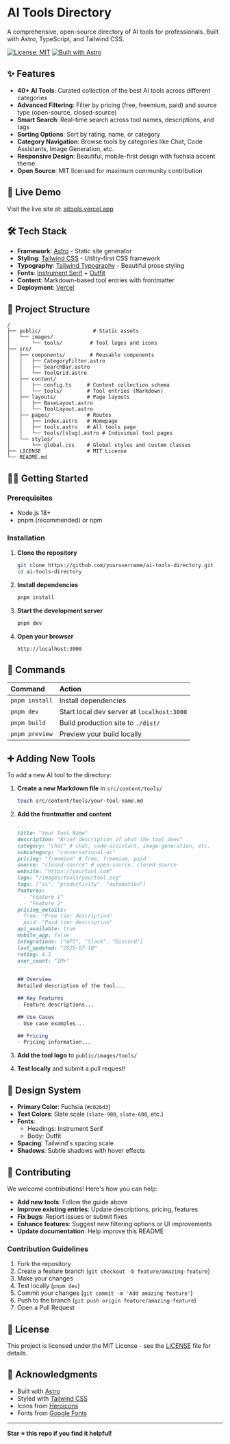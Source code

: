 # AI Tools Directory

A comprehensive, open-source directory of AI tools for professionals. Built with Astro, TypeScript, and Tailwind CSS.

[![License: MIT](https://img.shields.io/badge/License-MIT-yellow.svg)](https://opensource.org/licenses/MIT)
[![Built with Astro](https://img.shields.io/badge/Built%20with-Astro-ff5d01)](https://astro.build/)

## ✨ Features

- **40+ AI Tools**: Curated collection of the best AI tools across different categories
- **Advanced Filtering**: Filter by pricing (free, freemium, paid) and source type (open-source, closed-source)
- **Smart Search**: Real-time search across tool names, descriptions, and tags
- **Sorting Options**: Sort by rating, name, or category
- **Category Navigation**: Browse tools by categories like Chat, Code Assistants, Image Generation, etc.
- **Responsive Design**: Beautiful, mobile-first design with fuchsia accent theme
- **Open Source**: MIT licensed for maximum community contribution

## 🚀 Live Demo

Visit the live site at: [aitools.vercel.app](https://aitools.vercel.app)

## 🛠️ Tech Stack

- **Framework**: [Astro](https://astro.build/) - Static site generator
- **Styling**: [Tailwind CSS](https://tailwindcss.com/) - Utility-first CSS framework
- **Typography**: [Tailwind Typography](https://tailwindcss.com/docs/typography-plugin) - Beautiful prose styling
- **Fonts**: [Instrument Serif](https://fonts.google.com/specimen/Instrument+Serif) + [Outfit](https://fonts.google.com/specimen/Outfit)
- **Content**: Markdown-based tool entries with frontmatter
- **Deployment**: [Vercel](https://vercel.com/)

## 📂 Project Structure

```text
/
├── public/                 # Static assets
│   └── images/
│       └── tools/         # Tool logos and icons
├── src/
│   ├── components/        # Reusable components
│   │   ├── CategoryFilter.astro
│   │   ├── SearchBar.astro
│   │   └── ToolGrid.astro
│   ├── content/
│   │   ├── config.ts     # Content collection schema
│   │   └── tools/        # Tool entries (Markdown)
│   ├── layouts/          # Page layouts
│   │   ├── BaseLayout.astro
│   │   └── ToolLayout.astro
│   ├── pages/            # Routes
│   │   ├── index.astro   # Homepage
│   │   ├── tools.astro   # All tools page
│   │   └── tools/[slug].astro # Individual tool pages
│   └── styles/
│       └── global.css    # Global styles and custom classes
├── LICENSE               # MIT License
└── README.md
```

## 🏃‍♂️ Getting Started

### Prerequisites

- Node.js 18+ 
- pnpm (recommended) or npm

### Installation

1. **Clone the repository**
   ```bash
   git clone https://github.com/yourusername/ai-tools-directory.git
   cd ai-tools-directory
   ```

2. **Install dependencies**
   ```bash
   pnpm install
   ```

3. **Start the development server**
   ```bash
   pnpm dev
   ```

4. **Open your browser**
   ```
   http://localhost:3000
   ```

## 🧞 Commands

| Command           | Action                                       |
| :---------------- | :------------------------------------------- |
| `pnpm install`    | Install dependencies                         |
| `pnpm dev`        | Start local dev server at `localhost:3000`  |
| `pnpm build`      | Build production site to `./dist/`          |
| `pnpm preview`    | Preview your build locally                   |

## ➕ Adding New Tools

To add a new AI tool to the directory:

1. **Create a new Markdown file** in `src/content/tools/`
   ```bash
   touch src/content/tools/your-tool-name.md
   ```

2. **Add the frontmatter and content**
   ```markdown
   ---
   title: "Your Tool Name"
   description: "Brief description of what the tool does"
   category: "chat" # chat, code-assistant, image-generation, etc.
   subcategory: "conversational-ai"
   pricing: "freemium" # free, freemium, paid
   source: "closed-source" # open-source, closed-source
   website: "https://yourtool.com"
   logo: "/images/tools/yourtool.svg"
   tags: ["ai", "productivity", "automation"]
   features:
     - "Feature 1"
     - "Feature 2"
   pricing_details:
     free: "Free tier description"
     paid: "Paid tier description"
   api_available: true
   mobile_app: false
   integrations: ["API", "Slack", "Discord"]
   last_updated: "2025-07-10"
   rating: 4.5
   user_count: "1M+"
   ---

   ## Overview
   Detailed description of the tool...

   ## Key Features
   - Feature descriptions...

   ## Use Cases
   - Use case examples...

   ## Pricing
   - Pricing information...
   ```

3. **Add the tool logo** to `public/images/tools/`

4. **Test locally** and submit a pull request!

## 🎨 Design System

- **Primary Color**: Fuchsia (`#c026d3`)
- **Text Colors**: Slate scale (`slate-900`, `slate-600`, etc.)
- **Fonts**: 
  - Headings: Instrument Serif
  - Body: Outfit
- **Spacing**: Tailwind's spacing scale
- **Shadows**: Subtle shadows with hover effects

## 🤝 Contributing

We welcome contributions! Here's how you can help:

- **Add new tools**: Follow the guide above
- **Improve existing entries**: Update descriptions, pricing, features
- **Fix bugs**: Report issues or submit fixes
- **Enhance features**: Suggest new filtering options or UI improvements
- **Update documentation**: Help improve this README

### Contribution Guidelines

1. Fork the repository
2. Create a feature branch (`git checkout -b feature/amazing-feature`)
3. Make your changes
4. Test locally (`pnpm dev`)
5. Commit your changes (`git commit -m 'Add amazing feature'`)
6. Push to the branch (`git push origin feature/amazing-feature`)
7. Open a Pull Request

## 📄 License

This project is licensed under the MIT License - see the [LICENSE](LICENSE) file for details.

## 🙏 Acknowledgments

- Built with [Astro](https://astro.build/)
- Styled with [Tailwind CSS](https://tailwindcss.com/)
- Icons from [Heroicons](https://heroicons.com/)
- Fonts from [Google Fonts](https://fonts.google.com/)

---

**Star ⭐ this repo if you find it helpful!**
